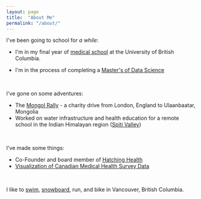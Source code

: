 ```yaml
---
layout: page
title:  "About Me"
permalink: "/about/"
---
```


I've been going to school for *a while*:  

* I'm in my final year of [medical school](http://mdprogram.med.ubc.ca/2016/10/11/md-student-daniel-raff-receives-the-2016-canadian-medical-hall-of-fame-award/) at the University of British Columbia. 

* I'm in the process of completing a [Master's of Data Science](https://masterdatascience.science.ubc.ca/)  

<br>


I've gone on some adventures:

* The [Mongol Rally](http://www.theadventurists.com/mongol-rally-where-and-when/) - a charity drive from London, England to Ulaanbaatar, Mongolia  
* Worked on water infrastructure and health education for a remote school in the Indian Himalayan region ([Spiti Valley](https://en.wikipedia.org/wiki/Spiti_Valley))  

<br>

I've made some things:

* Co-Founder and board member of [Hatching Health](http://www.hatchinghealth.com/)
* [Visualization of Canadian Medical Health Survey Data](https://raffrica.shinyapps.io/cad_mental_health_viz/)

<br>

I like to [swim](http://vancouver.ca/parks-recreation-culture/kitsilano-pool.aspx), [snowboard](https://www.whistlerblackcomb.com/), run, and bike in Vancouver, British Columbia.  
